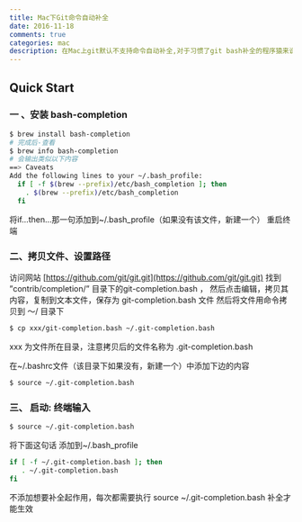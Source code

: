 ```yaml
---
title: Mac下Git命令自动补全
date: 2016-11-18
comments: true
categories: mac
description: 在Mac上git默认不支持命令自动补全,对于习惯了git bash补全的程序猿来说的确痛苦，毕竟可以少打那么那么多字母，接下来跟我走
---
```



## Quick Start

### 一 、安装 bash-completion

``` bash
$ brew install bash-completion
# 完成后-查看
$ brew info bash-completion
# 会输出类似以下内容
==> Caveats
Add the following lines to your ~/.bash_profile:
  if [ -f $(brew --prefix)/etc/bash_completion ]; then
    . $(brew --prefix)/etc/bash_completion
  fi

```
将if…then…那一句添加到~/.bash_profile（如果没有该文件，新建一个）
重启终端

### 二、拷贝文件、设置路径

访问网站 [https://github.com/git/git.git](https://github.com/git/git.git)
找到 ”contrib/completion/” 目录下的git-completion.bash ，
然后点击编辑，拷贝其内容，复制到文本文件，保存为 git-completion.bash 文件 
然后将文件用命令拷贝到 ～/ 目录下
``` bash
$ cp xxx/git-completion.bash ~/.git-completion.bash
```
xxx 为文件所在目录，注意拷贝后的文件名称为 .git-completion.bash

在~/.bashrc文件（该目录下如果没有，新建一个）中添加下边的内容
``` bash
$ source ~/.git-completion.bash
```

### 三、 启动: 终端输入

``` bash
$ source ~/.git-completion.bash
```

将下面这句话 添加到~/.bash_profile

``` bash
if [ -f ~/.git-completion.bash ]; then
   . ~/.git-completion.bash
fi
```

不添加想要补全起作用，每次都需要执行 
source ~/.git-completion.bash 
补全才能生效

